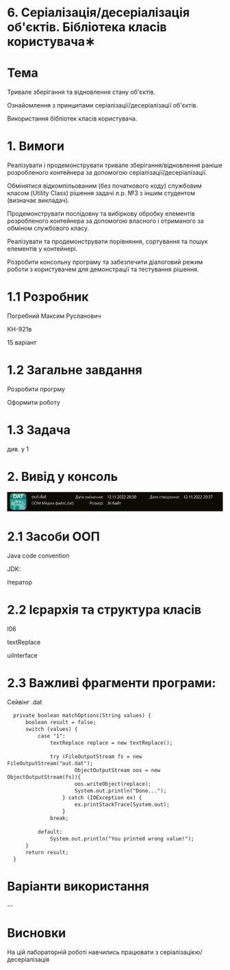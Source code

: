 # 6. Серіалізація/десеріалізація об'єктів. Бібліотека класів користувача∗

# Тема

Тривале зберігання та відновлення стану об'єктів.

Ознайомлення з принципами серіалізації/десеріалізації об'єктів.

Використання бібліотек класів користувача.

# 1. Вимоги

Реалізувати і продемонструвати тривале зберігання/відновлення раніше розробленого контейнера за допомогою серіалізації/десеріалізації.

Обмінятися відкомпільованим (без початкового коду) службовим класом (Utility Class) рішення задачі л.р. №3 з іншим студентом (визначає викладач).

Продемонструвати послідовну та вибіркову обробку елементів розробленого контейнера за допомогою власного і отриманого за обміном службового класу.

Реалізувати та продемонструвати порівняння, сортування та пошук елементів у контейнері.

Розробити консольну програму та забезпечити діалоговий режим роботи з користувачем для демонстрації та тестування рішення.

# 1.1 Розробник

Погребний Максим Русланович

КН-921в

15 варіант

# 1.2 Загальне завдання

Розробити прогрму

Оформити роботу

# 1.3 Задача

див. у 1

# 2. Вивід у консоль

![Alt text](https://github.com/Makson4ikk/java-project/blob/main/doc/pogrebnyi06/out.png)

# 2.1 Засоби ООП

Java code convention

JDK:

Ітератор

# 2.2 Ієрархія та структура класів

l06

textReplace

uiInterface

# 2.3 Важливі фрагменти програми:

Сейвінг .dat

  ```
    private boolean matchOptions(String values) {
        boolean result = false;
        switch (values) {
            case "1":
            	textReplace replace = new textReplace();
            
            	try (FileOutputStream fs = new FileOutputStream("out.dat");
            	    	ObjectOutputStream oos = new ObjectOutputStream(fs)){
            			oos.writeObject(replace);
        	    		System.out.println("Done...");
            	    } catch (IOException ex) {
            	    	ex.printStackTrace(System.out);
            	    }
            	break;

            default:
                System.out.println("You printed wrong value!");
        }
        return result;
    }
  ```
  
# Варіанти використання
--

# Висновки

На цій лабораторній роботі навчились працювати з серіалізацією/десеріалізація
